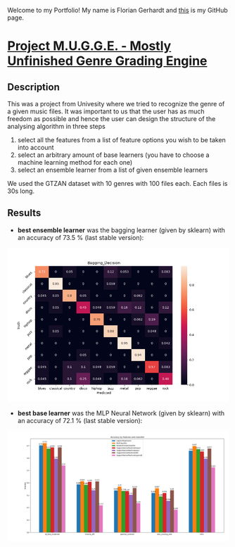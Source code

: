 Welcome to my Portfolio! My name is Florian Gerhardt and [this](https://github.com/MrGandalv) is my GitHub page.

# [Project M.U.G.G.E. - Mostly Unfinished Genre Grading Engine](https://github.com/MrGandalv/MUGGE)

## Description

This was a project from Univesity where we tried to recognize the genre of a given music files. It was important to us that the user has as much freedom as possible and hence the user can design the structure of the analysing algorithm in three steps

1. select all the features from a list of feature options you wish to be taken into account  
2. select an arbitrary amount of base learners (you have to choose a machine learning method for each one)
3. select an ensemble learner from a list of given ensemble learners

We used the GTZAN dataset with 10 genres with 100 files each. Each files is 30s long.

## Results
 
- **best ensemble learner** was the bagging learner (given by sklearn) with an accuracy of 73.5 % (last stable version):

![](/images/Bagging_Decision.png)

- **best base learner** was the MLP Neural Network (given by sklearn) with an accuracy of 72.1 % (last stable version):

![](/images/barchart_accuracy_whole_songs.png)
